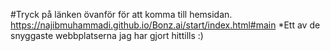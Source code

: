 #Tryck på länken övanför för att komma till hemsidan.
https://najibmuhammadi.github.io/Bonz.ai/start/index.html#main
*Ett av de snyggaste webbplatserna jag har gjort hittills :)
